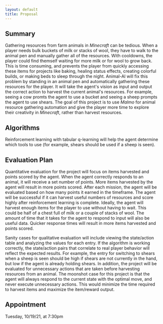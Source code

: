 ```yaml
---
layout: default
title: Proposal
---
```


## Summary
Gathering resources from farm animals in *Minecraft* can be tedious. When a player needs bulk buckets of milk or stacks of wool, they have to walk to the animal pen and manually gather all of the resources. With cooldowns, the player could find themself waiting for more milk or for wool to grow back. This is time consuming, and prevents the player from quickly accessing these items for projects like baking, healing status effects, creating colorful builds, or making beds to sleep through the night. Animal-AI will fix this problem by standing in an animal pen and automatically gathering these resources for the player. It will take the agent's vision as input and output the correct action to harvest the current animal's resources. For example, seeing a cow promts the agent to use a bucket and seeing a sheep prompts the agent to use shears. The goal of this project is to use *Malmo* for animal resource gathering automation and give the player more time to explore their creativity in *Minecraft*, rather than harvest resources.

## Algorithms
Reinforcement learning with tabular q-learning will help the agent determine which tools to use (for example, shears should be used if a sheep is seen).

## Evaluation Plan
Quantitative evaluation for the project will focus on items harvested and points scored by the agent. When the agent correctly responds to an animal, it will receive a set number of points. More items harvested by the agent will result in more points scored. After each mission, the agent will be evaluated based on how many points it earned in the timeframe.  The agent will be successful if it can harvest useful numbers of resources and score highly after reinforcement learning is complete. Ideally, the agent will harvest enough items for the player to use without having to wait. This could be half of a chest full of milk or a couple of stacks of wool. The amount of time that it takes for the agent to respond to input will also be useful data. Quicker response times will result in more items harvested and points scored.

Sanity cases for qualitative evaluation will include viewing the state/action table and analyzing the values for each entry. If the algorithm is working correctly, the state/action pairs that correlate to real player behavior will reflect the expected results. For example, the entry for switching to shears when a sheep is seen should be high if shears are not currently in the hand, but low if the agent is already holding shears. In addition, the project will be evaluated for unnecessary actions that are taken before harvesting resources from an animal. The moonshot case for this project is that the agent will always respond to the current state with the optimal move, and never execute unnecessary actions. This would minimize the time required to harvest items and maximize the item/reward output.

## Appointment
Tuesday, 10/19/21, at 7:30pm
